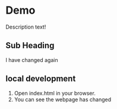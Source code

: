 # Demo

Description text!

## Sub Heading

I have changed again

## local development

1. Open index.html in your browser.
2. You can see the webpage has changed